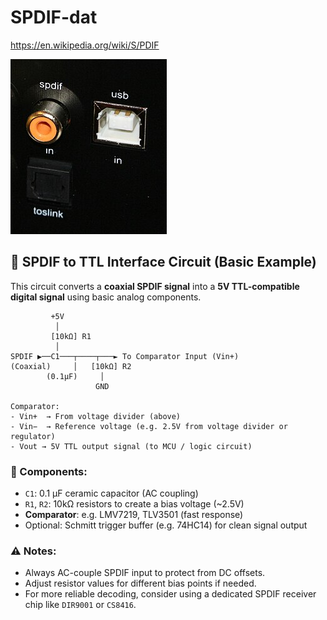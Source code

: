 
# SPDIF-dat

https://en.wikipedia.org/wiki/S/PDIF

![](2025-04-24-18-42-26.png)


## 🧪 SPDIF to TTL Interface Circuit (Basic Example)

This circuit converts a **coaxial SPDIF signal** into a **5V TTL-compatible digital signal** using basic analog components.

```text
         +5V
          │
         [10kΩ] R1
          │
SPDIF ▶──C1───┬────┬───► To Comparator Input (Vin+)
(Coaxial)     │   [10kΩ] R2
        (0.1µF)     │
                   GND

Comparator:
- Vin+  → From voltage divider (above)
- Vin−  → Reference voltage (e.g. 2.5V from voltage divider or regulator)
- Vout → 5V TTL output signal (to MCU / logic circuit)
```

### 🧰 Components:
- `C1`: 0.1 µF ceramic capacitor (AC coupling)
- `R1`, `R2`: 10kΩ resistors to create a bias voltage (~2.5V)
- **Comparator**: e.g. LMV7219, TLV3501 (fast response)
- Optional: Schmitt trigger buffer (e.g. 74HC14) for clean signal output

### ⚠️ Notes:
- Always AC-couple SPDIF input to protect from DC offsets.
- Adjust resistor values for different bias points if needed.
- For more reliable decoding, consider using a dedicated SPDIF receiver chip like `DIR9001` or `CS8416`.


